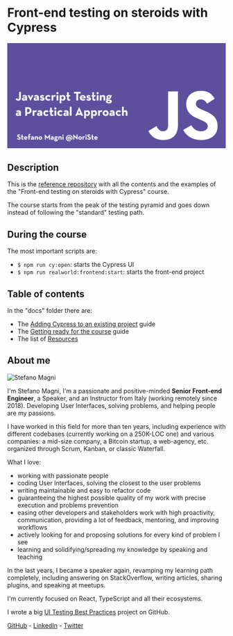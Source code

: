 # Front-end testing on steroids with Cypress

![Front-end testing on steroids with Cypress](assets/images/course-banner.png)

## Description

This is the [reference repository](https://github.com/NoriSte/frontend-testing-on-steroids-with-cypress-2021-course) with all the contents and the examples of the "Front-end testing on steroids with Cypress" course.

The course starts from the peak of the testing pyramid and goes down instead of following the "standard" testing path.

## During the course
The most important scripts are:
- `$ npm run cy:open`: starts the Cypress UI
- `$ npm run realworld:frontend:start`: starts the front-end project


## Table of contents

In the "docs" folder there are:
- The [Adding Cypress to an existing project](./docs/add-cypress.md) guide
- The [Getting ready for the course](./docs/getting-ready.md) guide
- The list of [Resources](./docs/resources.md)

## About me

<img src="https://avatars.githubusercontent.com/u/173663" alt="Stefano Magni" style="max-width: 40%;"/>


I'm Stefano Magni, I'm a passionate and positive-minded **Senior Front-end Engineer**, a Speaker, and an Instructor from Italy (working remotely since 2018). Developing User Interfaces, solving problems, and helping people are my passions.

I have worked in this field for more than ten years, including experience with different codebases (currently working on a 250K-LOC one) and various companies: a mid-size company, a Bitcoin startup, a web-agency, etc. organized through Scrum, Kanban, or classic Waterfall.

What I love:
- working with passionate people
- coding User Interfaces, solving the closest to the user problems
- writing maintainable and easy to refactor code
- guaranteeing the highest possible quality of my work with precise execution and problems prevention
- easing other developers and stakeholders work with high proactivity, communication, providing a lot of feedback, mentoring, and improving workflows
- actively looking for and proposing solutions for every kind of problem I see
- learning and solidifying/spreading my knowledge by speaking and teaching

In the last years, I became a speaker again, revamping my learning path completely, including answering on StackOverflow, writing articles, sharing plugins, and speaking at meetups.

I'm currently focused on React, TypeScript and all their ecosystems.

I wrote a big [UI Testing Best Practices](https://github.com/NoriSte/ui-testing-best-practices) project on GitHub.

[GitHub](https://github.com/NoriSte) - [LinkedIn](https://www.linkedin.com/in/noriste/) - [Twitter](https://twitter.com/NoriSte)
